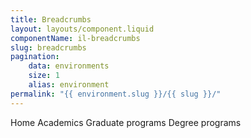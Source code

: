 ```yaml
---
title: Breadcrumbs
layout: layouts/component.liquid
componentName: il-breadcrumbs
slug: breadcrumbs
pagination:
    data: environments
    size: 1
    alias: environment
permalink: "{{ environment.slug }}/{{ slug }}/"
---
```

<div class="template-information" data-name="default">
  <il-breadcrumbs-page home href="/" />Home</il-breadcrumbs-page>
  <il-breadcrumbs-page href="/academics">Academics</il-breadcrumbs-page>
  <il-breadcrumbs-page href="/academics/graduate">Graduate programs</il-breadcrumbs-page>
  <il-breadcrumbs-page current>Degree programs</il-breadcrumbs-page>
</div>
